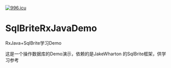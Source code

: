 <a href="https://996.icu"><img src="https://img.shields.io/badge/link-996.icu-red.svg" alt="996.icu" /></a>

# SqlBriteRxJavaDemo
RxJava+SqlBrite学习Demo

这是一个操作数据库的Demo演示，依赖的是JakeWharton 的SqlBrite框架，供学习参考
